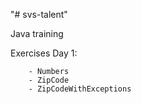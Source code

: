 "# svs-talent" 

Java training 

Exercises
	Day 1:
	
		- Numbers  
		- ZipCode
		- ZipCodeWithExceptions



